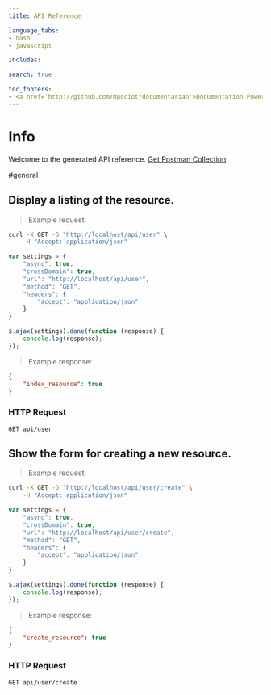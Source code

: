 ```yaml
---
title: API Reference

language_tabs:
- bash
- javascript

includes:

search: true

toc_footers:
- <a href='http://github.com/mpociot/documentarian'>Documentation Powered by Documentarian</a>
---
```

<!-- START_INFO -->
# Info

Welcome to the generated API reference.
[Get Postman Collection](http://localhost/docs/collection.json)

<!-- END_INFO -->

#general
<!-- START_2b6e5a4b188cb183c7e59558cce36cb6 -->
## Display a listing of the resource.

> Example request:

```bash
curl -X GET -G "http://localhost/api/user" \
    -H "Accept: application/json"
```

```javascript
var settings = {
    "async": true,
    "crossDomain": true,
    "url": "http://localhost/api/user",
    "method": "GET",
    "headers": {
        "accept": "application/json"
    }
}

$.ajax(settings).done(function (response) {
    console.log(response);
});
```

> Example response:

```json
{
    "index_resource": true
}
```

### HTTP Request
`GET api/user`


<!-- END_2b6e5a4b188cb183c7e59558cce36cb6 -->

<!-- START_7f66c974d24032cb19061d55d801f62b -->
## Show the form for creating a new resource.

> Example request:

```bash
curl -X GET -G "http://localhost/api/user/create" \
    -H "Accept: application/json"
```

```javascript
var settings = {
    "async": true,
    "crossDomain": true,
    "url": "http://localhost/api/user/create",
    "method": "GET",
    "headers": {
        "accept": "application/json"
    }
}

$.ajax(settings).done(function (response) {
    console.log(response);
});
```

> Example response:

```json
{
    "create_resource": true
}
```

### HTTP Request
`GET api/user/create`


<!-- END_7f66c974d24032cb19061d55d801f62b -->


